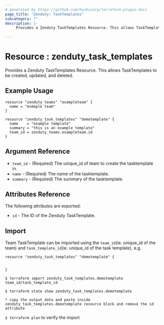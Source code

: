 ```yaml
---
# generated by https://github.com/hashicorp/terraform-plugin-docs
page_title: "Zenduty: TaskTemplates"
subcategory: ""
description: |- 
     Provides a Zenduty TaskTemplates Resource. This allows TaskTemplates to be created, updated, and deleted.
  
---
```


# Resource : zenduty_task_templates 
Provides a Zenduty TaskTemplates Resource. This allows TaskTemplates to be created, updated, and deleted.    
## Example Usage
```hcl
resource "zenduty_teams" "exampleteam" {
  name = "exmaple team"
}
```

```hcl
resource "zenduty_task_templates" "demotemplate" {
  name    = "example template"
  summary = "this is an example template"
  team_id = zenduty_teams.exampleteam.id
}
```


## Argument Reference

* `team_id` - (Required) The unique_id of team to create the tasktemplate in.
* `name` - (Required) The name of the tasktemplate.
* `summary`  - (Required) The summary of the tasktemplate.

## Attributes Reference

The following attributes are exported:

* `id` - The ID of the Zenduty TaskTemplate.

## Import

Team TaskTemplate can be imported using the `team_id`(ie. unique_id of the team) and `task_template_id`(ie. unique_id of the task template), e.g.

```hcl
resource "zenduty_task_templates" "demotemplate" {


}
```

`$ terraform import zenduty_task_templates.demotemplate team_id/task_template_id` 

`$ terraform state show zenduty_task_templates.demotemplate`

`* copy the output data and paste inside zenduty_task_templates.demotemplate resource block and remove the id attribute`

`$ terraform plan` to verify the import





